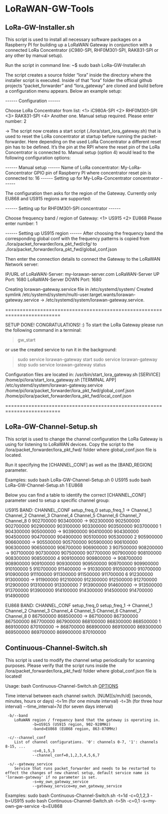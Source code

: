 # LoRaWAN-GW-Tools

## LoRa-GW-Installer.sh ##

This script is used to install all necessary software packages on a Raspberry PI for building up a LoRaWAN Gateway in conjunction with a connected LoRa Concentrator (iC980-SPI, RHF0M301-SPI, RAK831-SPI or any other by manual setup).

Run the script in command line:
~$ sudo bash  LoRa-GW-Installer.sh

The script creates a source folder “lora” inside the directory where the installer script is executed. Inside of that “lora” folder the official github projects “packet_forwarder” and “lora_gateway” are cloned and build before a configuration menu appears. Below an example setup:

------ Configuration ------
 
Choose LoRa Concentrator from list:
<1> iC980A-SPI
<2> RHF0M301-SPI
<3> RAK831-SPI
<4> Another one. Manual setup required.
Please enter number: 2

-> The script now creates a start script (./lora/start_lora_gateway.sh) that is used to reset the LoRa concentrator at startup before running the packet-forwarder. Here depending on the used LoRa Concentrator a different reset pin has to be defined. It’s the pin at the RPI where the reset pin of the LoRa Concentrator is connected to.
Manual setup (option 4) would lead to the following configuration options:

------ Manual setup ------
Name of LoRa concentrator:
My-LoRa-Concentrator
GPIO pin of Raspberry PI where concentrator reset pin is connected to:
16
------ Setting up for My-LoRa-Concentrator concentrator ------

The configuration then asks for the region of the Gateway. Currently only EU868 and US915 regions are supported: 
 
------ Setting up for RHF0M301-SPI concentrator ------
 
Choose frequency band / region of Gateway:
<1> US915
<2> EU868
Please enter number: 1

------ Setting up US915 region ------
After choosing the frequency band the corresponding global conf with the frequency patterns is copied from ./lora/packet_forwarder/lora_pkt_fwd/cfg/ to ./lora/packet_forwarder/lora_pkt_fwd/global_conf.json

Then enter the connection details to connect the Gateway to the LoRaWAN Network server:

IP/URL of LoRaWAN-Server:
my-lorawan-server.com
LoRaWAN-Server UP Port:
1680
LoRaWAN-Server DOWN Port:
1680
 
Creating lorawan-gateway.service file in /etc/systemd/system/
Created symlink /etc/systemd/system/multi-user.target.wants/lorawan-gateway.service → /etc/systemd/system/lorawan-gateway.service.

=========================================================================
 
 SETUP DONE! CONGRATULATIONS! :)
 To start the LoRa Gateway please run the following command in a terminal:
 
  > gw_start
 
 or use the created service to run it in the background:
 
  > sudo service lorawan-gateway start
  > sudo service lorawan-gateway stop
  > sudo service lorawan-gateway status
 
 Configuration files are located in:
  /usr/bin/start_lora_gateway.sh [SERVICE]
  /home/pi/lora/start_lora_gateway.sh [TERMINAL APP]
  /etc/systemd/system/lorawan-gateway.service
  /home/pi/lora/packet_forwarder/lora_pkt_fwd/global_conf.json
  /home/pi/lora/packet_forwarder/lora_pkt_fwd/local_conf.json
 
=========================================================================


## LoRa-GW-Channel-Setup.sh ##

This script is used to change the channel configuration the LoRa Gateway is using for listening to LoRaWAN devices. Copy the script to the /lora/packet_forwarder/lora_pkt_fwd/ folder where global_conf.json file is located.

Run it specifying the [CHANNEL_CONF] as well as the [BAND_REGION] parameter.

Examples: 
          sudo bash LoRa-GW-Channel-Setup.sh 0 US915
          sudo bash LoRa-GW-Channel-Setup.sh 1 EU868

Below you can find a table to identify the correct [CHANNEL_CONF] parameter used to setup a specific channel group:

US915 BAND:
CHANNEL_CONF setup_freq_0 setup_freq_1 -> Channel_1 Channel_2 Channel_3 Channel_4 Channel_5 Channel_6 Channel_7 Channel_8
   0          902700000    903400000   -> 902300000 902500000 902700000 902900000 903100000 903300000 903500000 903700000
   1          904300000    905000000   -> 903900000 904100000 904300000 904500000 904700000 904900000 905100000 905300000
   2          905900000    906600000   -> 905500000 905700000 905900000 906100000 906300000 906500000 906700000 906900000
   3          907500000    908200000   -> 907100000 907300000 907500000 907700000 907900000 908100000 908300000 908500000
   4          909100000    909800000   -> 908700000 908900000 909100000 909300000 909500000 909700000 909900000 910100000
   5          910700000    911400000   -> 910300000 910500000 910700000 910900000 911100000 911300000 911500000 911700000
   6          912300000    913000000   -> 911900000 912100000 912300000 912500000 912700000 912900000 913100000 913300000
   7          913900000    914600000   -> 913500000 913700000 913900000 914100000 914300000 914500000 914700000 914900000

EU868 BAND:
CHANNEL_CONF setup_freq_0 setup_freq_1 -> Channel_1 Channel_2 Channel_3 Channel_4 Channel_5 Channel_6 Channel_7 Channel_8
   0          867500000    868500000   -> 867100000 867300000 867500000 867700000 867900000 868100000 868300000 868500000
   1          869100000    870100000   -> 868700000 868900000 869100000 869300000 869500000 869700000 869900000 870100000


## Continuous-Channel-Switch.sh ##

This script is used to modify the channel setup periodically for scanning purposes. 
Please verify that the script runs inside the /lora/packet_forwarder/lora_pkt_fwd/ folder where global_conf.json file is located!

Usage:
	bash Continuous-Channel-Switch.sh [OPTIONS]

[Options]:
	-t/--time_interval
		Time interval between each channel switch. [NUM][s/m/h/d] (seconds, minutes, hours or days)
        	-t=1m (for one minute interval)
                -t=3h (for three hour interval)
                --time_interval=7d (for seven days interval)

	 -b/--band
		LoRaWAN region / frequency band that the gateway is operating in.
                -b=US915 (US915 region, 902-928MHz)
                -band=EU868 (EU868 region, 863-870MHz)

	 -c/--channel_conf
		List of channel configurations. '0': channels 0-7, '1': channels 8-15, ...
                -c=0,1,5,3
                --channel_conf=0,1,2,3,4,5,6,7

	 -s/--gateway_service
		Service that runs packet_forwarder and needs to be restarted to effect the changes of new channel setup, default service name is 'lorawan-gateway' if no parameter is set.
                -s=my_own_gateway_service
                --gateway_service=my_own_gateway_service
Examples:
          sudo bash Continuous-Channel-Switch.sh -t=1d -c=0,1,2,3 -b=US915
          sudo bash Continuous-Channel-Switch.sh -t=5h -c=0,1 -s=my-own-gw-service -b=EU868

